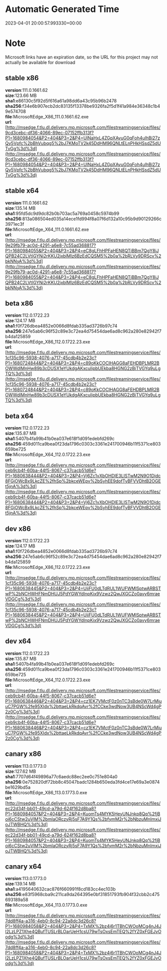 # Automatic Generated Time
2023-04-01 20:00:57.993330+00:00

# Note
Microsoft links have an expiration date, so the URL for this project may not actually be available for download

## stable x86
**version**:111.0.1661.62  
**size**:123.66 MB  
**sha1**:e86130c5f92d5f616a61a98dd6a43c95b96b2478  
**sha256**:f34e6b907ecb2dc83135f13378be9326fa2f5d1f41a984e36348c1b49e574708  
**file**:MicrosoftEdge_X86_111.0.1661.62.exe  
**url**:[http://msedge.f.tlu.dl.delivery.mp.microsoft.com/filestreamingservice/files/9cd3cebc-df36-4066-89ec-07152ffb313f?P1=1680984054&P2=404&P3=2&P4=UlNaHxL4ZGpXAvuG0qFoh4ulhBi27zQy5Vpfc%2bBhVubqg5%2bJ7KMoTV2k45DdHM96QNLtELnPHkHSsdZ5dUTvGg%3d%3d](http://msedge.f.tlu.dl.delivery.mp.microsoft.com/filestreamingservice/files/9cd3cebc-df36-4066-89ec-07152ffb313f?P1=1680984054&P2=404&P3=2&P4=UlNaHxL4ZGpXAvuG0qFoh4ulhBi27zQy5Vpfc%2bBhVubqg5%2bJ7KMoTV2k45DdHM96QNLtELnPHkHSsdZ5dUTvGg%3d%3d)  

## stable x64
**version**:111.0.1661.62  
**size**:135.14 MB  
**sha1**:95fd5dc9d9dc82b0b703ac5a769a0458c5974b99  
**sha256**:813a086504ed035a14ece1fd994f8a07f6d132a10c95b9d90129266c3971ec3f  
**file**:MicrosoftEdge_X64_111.0.1661.62.exe  
**url**:[http://msedge.f.tlu.dl.delivery.mp.microsoft.com/filestreamingservice/files/9e29fb79-ac0d-4291-a6e8-7c55ad368817?P1=1680984055&P2=404&P3=2&P4=eC8gLFhHPFaHEN8QTjBBm7QgY8iJQPB24C2LVtIGYNi2rKKU2jxblMlz6BzEdCQSM5%2b0a%2bRLVy9DRScv%2bkNNyA%3d%3d](http://msedge.f.tlu.dl.delivery.mp.microsoft.com/filestreamingservice/files/9e29fb79-ac0d-4291-a6e8-7c55ad368817?P1=1680984055&P2=404&P3=2&P4=eC8gLFhHPFaHEN8QTjBBm7QgY8iJQPB24C2LVtIGYNi2rKKU2jxblMlz6BzEdCQSM5%2b0a%2bRLVy9DRScv%2bkNNyA%3d%3d)  

## beta x86
**version**:112.0.1722.23  
**size**:124.17 MB  
**sha1**:f0f726dbea4852e0066d8fdab335ad3726b97c74  
**sha256**:247e5ab6c96f52c89e3c72ea4d75454dae6ad8c962a280e82942f7b4da125859  
**file**:MicrosoftEdge_X86_112.0.1722.23.exe  
**url**:[http://msedge.f.tlu.dl.delivery.mp.microsoft.com/filestreamingservice/files/1cf35c96-5938-4076-a717-45cdb4b2e23c?P1=1680724844&P2=404&P3=2&P4=c89oKkCOCIHAGG8aFEHDBPLMR2BOWWdIMnHw89b3cDUSX1eYUkdgAKxcuIipbUEkba8HGNG2zBiTVGYq9uLgTQ%3d%3d](http://msedge.f.tlu.dl.delivery.mp.microsoft.com/filestreamingservice/files/1cf35c96-5938-4076-a717-45cdb4b2e23c?P1=1680724844&P2=404&P3=2&P4=c89oKkCOCIHAGG8aFEHDBPLMR2BOWWdIMnHw89b3cDUSX1eYUkdgAKxcuIipbUEkba8HGNG2zBiTVGYq9uLgTQ%3d%3d)  

## beta x64
**version**:112.0.1722.23  
**size**:135.87 MB  
**sha1**:5407b4fa99b41b0ea037e618f1d091edebfd269c  
**sha256**:459d011ca9bea0f23da1796c0303c3361e241700946b11f5371ce803659be725  
**file**:MicrosoftEdge_X64_112.0.1722.23.exe  
**url**:[http://msedge.f.tlu.dl.delivery.mp.microsoft.com/filestreamingservice/files/ceb9cb4f-60ba-44f5-8067-c37cacb51d6e?P1=1680638444&P2=404&P3=2&P4=Vj6Zc1vXbOHDIE3LISTwM2N9O1Didc8FGjOWcBx9LkcZE%2fhSp%2bkceWEpv%2bSyhEE9dofTyBFVVDhtB2OGEt5jnA%3d%3d](http://msedge.f.tlu.dl.delivery.mp.microsoft.com/filestreamingservice/files/ceb9cb4f-60ba-44f5-8067-c37cacb51d6e?P1=1680638444&P2=404&P3=2&P4=Vj6Zc1vXbOHDIE3LISTwM2N9O1Didc8FGjOWcBx9LkcZE%2fhSp%2bkceWEpv%2bSyhEE9dofTyBFVVDhtB2OGEt5jnA%3d%3d)  

## dev x86
**version**:112.0.1722.23  
**size**:124.17 MB  
**sha1**:f0f726dbea4852e0066d8fdab335ad3726b97c74  
**sha256**:247e5ab6c96f52c89e3c72ea4d75454dae6ad8c962a280e82942f7b4da125859  
**file**:MicrosoftEdge_X86_112.0.1722.23.exe  
**url**:[http://msedge.f.tlu.dl.delivery.mp.microsoft.com/filestreamingservice/files/1cf35c96-5938-4076-a717-45cdb4b2e23c?P1=1680638445&P2=404&P3=2&P4=UiiFU0dLTdRUL1WUFWMlSptwARBSTwP%2bNCHWHFNmDHUJ5PdYGWYdlnpKix9Vzwz2QwJXGCZo0avy6mraeVDGCg%3d%3d](http://msedge.f.tlu.dl.delivery.mp.microsoft.com/filestreamingservice/files/1cf35c96-5938-4076-a717-45cdb4b2e23c?P1=1680638445&P2=404&P3=2&P4=UiiFU0dLTdRUL1WUFWMlSptwARBSTwP%2bNCHWHFNmDHUJ5PdYGWYdlnpKix9Vzwz2QwJXGCZo0avy6mraeVDGCg%3d%3d)  

## dev x64
**version**:112.0.1722.23  
**size**:135.87 MB  
**sha1**:5407b4fa99b41b0ea037e618f1d091edebfd269c  
**sha256**:459d011ca9bea0f23da1796c0303c3361e241700946b11f5371ce803659be725  
**file**:MicrosoftEdge_X64_112.0.1722.23.exe  
**url**:[http://msedge.f.tlu.dl.delivery.mp.microsoft.com/filestreamingservice/files/ceb9cb4f-60ba-44f5-8067-c37cacb51d6e?P1=1680638446&P2=404&P3=2&P4=cz1EK7VMctF0z0nTC3sBde0W7LrMiuuC7PGW%2fe95XIdx%2bttaeLkRkdqAvr%2fCCke3wdNow3UB4NScWd4gP2z0Cg%3d%3d](http://msedge.f.tlu.dl.delivery.mp.microsoft.com/filestreamingservice/files/ceb9cb4f-60ba-44f5-8067-c37cacb51d6e?P1=1680638446&P2=404&P3=2&P4=cz1EK7VMctF0z0nTC3sBde0W7LrMiuuC7PGW%2fe95XIdx%2bttaeLkRkdqAvr%2fCCke3wdNow3UB4NScWd4gP2z0Cg%3d%3d)  

## canary x86
**version**:113.0.1773.0  
**size**:127.62 MB  
**sha1**:7707d64f49896a77c6aedc88ec2ee0c751e804a0  
**sha256**:0e752820df72bb8c45047badc1284b650eda3fd4ce17e69a3e0874be1629bd5a  
**file**:MicrosoftEdge_X86_113.0.1773.0.exe  
**url**:[http://msedge.f.tlu.dl.delivery.mp.microsoft.com/filestreamingservice/files/ec22d34f-bb01-49cd-a79d-624f162d8ba8?P1=1680984057&P2=404&P3=2&P4=KuomTs4MYK5HeyUNJnkp8Qq%2fjBoi6cCStw2uVlM%2bmlaORczyRj5sF7A9Y1Qs%2bfymM2r%2bNbzuMnImxjJoJTWBHQ%3d%3d](http://msedge.f.tlu.dl.delivery.mp.microsoft.com/filestreamingservice/files/ec22d34f-bb01-49cd-a79d-624f162d8ba8?P1=1680984057&P2=404&P3=2&P4=KuomTs4MYK5HeyUNJnkp8Qq%2fjBoi6cCStw2uVlM%2bmlaORczyRj5sF7A9Y1Qs%2bfymM2r%2bNbzuMnImxjJoJTWBHQ%3d%3d)  

## canary x64
**version**:113.0.1773.0  
**size**:139.14 MB  
**sha1**:a4195640632cac876f660991f8cd183cc4ec103b  
**sha256**:e83f5968cba9c211ca9da264395e0bf31851793fb904f32cbb2c475693189a58  
**file**:MicrosoftEdge_X64_113.0.1773.0.exe  
**url**:[http://msedge.f.tlu.dl.delivery.mp.microsoft.com/filestreamingservice/files/7dd8ff4a-a316-4eb0-8c94-22a8dc3d26c8?P1=1680984058&P2=404&P3=2&P4=TxMX%2bz4j6r1TBhCWOoMCg4nJ4Jl2LzLPZ1Xhe4QBufTUSLrBLOarUeH1csU79wTsOxsEmTEQ%2fYZ0xFGEJvOodg%3d%3d](http://msedge.f.tlu.dl.delivery.mp.microsoft.com/filestreamingservice/files/7dd8ff4a-a316-4eb0-8c94-22a8dc3d26c8?P1=1680984058&P2=404&P3=2&P4=TxMX%2bz4j6r1TBhCWOoMCg4nJ4Jl2LzLPZ1Xhe4QBufTUSLrBLOarUeH1csU79wTsOxsEmTEQ%2fYZ0xFGEJvOodg%3d%3d)  

